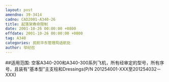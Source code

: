 ```yaml
---
layout: post
amendno: 39-3414
cadno: CAD2001-A340-26
title: 起落架寿命限制
date: 2001-10-26 00:00:00 +0800
effdate: 2001-10-26 00:00:00 +0800
tag: A340
categories: 民航华东管理局适航处
author: 邬纪召
---
```


##适用范围:
空客A340-200和A340-300系列飞机，所有经审定的型号，所有序号，且装有“基本型”主支柱和Dressings(P/N 201254001-XXX至201254032－XXX)

